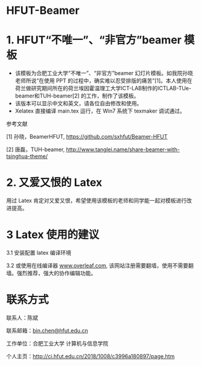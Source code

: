 # HFUT-Beamer


# 1. HFUT“不唯一”、“非官方”beamer 模板
- 该模板为合肥工业大学“不唯一”、“非官方”beamer 幻灯片模板。如我院孙晓老师所说“在使用 PPT 的过程中，确实难以忍受排版的痛苦”[1]。本人使用在荷兰做研究期间所在的荷兰埃因霍温理工大学ICT-LAB制作的ICTLAB-TUe-beamer和TUH-beamer[2] 的工作，制作了该模板。
- 该版本可以显示中文和英文，请各位自由修改和使用。
- Xelatex 直接编译 main.tex 运行，在 Win7 系统下 texmaker 调试通过。
 
参考文献

[1] 孙晓，Beamer­HFUT, https://github.com/sxhfut/Beamer-HFUT

[2] 唐磊，TUH-beamer, http://www.tanglei.name/share-beamer-with-tsinghua-theme/

# 2. 又爱又恨的 Latex
   用过 Latex 肯定对又爱又恨，希望使用该模板的老师和同学能一起对模板进行改进提高。
   
# 3 Latex 使用的建议

3.1 安装配置 latex 编译环境

3.2 或使用在线编译器 www.overleaf.com, 该网站注册需要翻墙，使用不需要翻墙。强烈推荐，强大的协作编辑功能。


# 联系方式
联系人：陈斌

联系邮箱：bin.chen@hfut.edu.cn

工作单位：合肥工业大学 计算机与信息学院 

个人主页：http://ci.hfut.edu.cn/2018/1008/c3996a180897/page.htm
